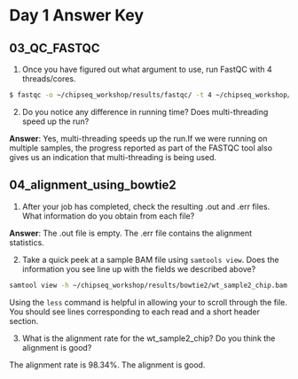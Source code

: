 # Day 1 Answer Key

## 03_QC_FASTQC

1. Once you have figured out what argument to use, run FastQC with 4 threads/cores.

```bash
$ fastqc -o ~/chipseq_workshop/results/fastqc/ -t 4 ~/chipseq_workshop/data/wt_sample2_chip.fastq.gz
```

2. Do you notice any difference in running time? Does multi-threading speed up the run?

**Answer**: Yes, multi-threading speeds up the run.If we were running on multiple samples, the progress reported as part of the FASTQC tool also gives us an indication that multi-threading is being used.



## 04_alignment_using_bowtie2

1. After your job has completed, check the resulting .out and .err files. What information do you obtain from each file?

**Answer**: The .out file is empty. The .err file contains the alignment statistics.

2. Take a quick peek at a sample BAM file using `samtools view`. Does the information you see line up with the fields we described above?

```bash
samtool view -h ~/chipseq_workshop/results/bowtie2/wt_sample2_chip.bam | less
```
Using the `less` command is helpful in allowing your to scroll through the file. You should see lines corresponding to each read and a short header section.

3. What is the alignment rate for the wt_sample2_chip? Do you think the alignment is good?

The alignment rate is 98.34%. The alignment is good.
